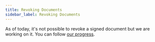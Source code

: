 ```yaml
---
title: Revoking Documents
sidebar_label: Revoking Documents
---
```


As of today, it's not possible to revoke a signed document but we are working on it. You can follow [our progress](https://github.com/Open-Attestation/adr/blob/master/issuing_using_did.md#for-documents-that-are-signed-directly).
